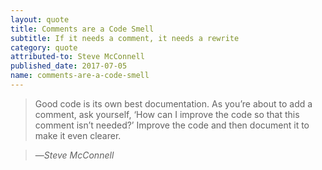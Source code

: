 ```yaml
---
layout: quote
title: Comments are a Code Smell
subtitle: If it needs a comment, it needs a rewrite
category: quote
attributed-to: Steve McConnell
published_date: 2017-07-05
name: comments-are-a-code-smell
---
```

> Good code is its own best documentation. As you’re about to add a comment, ask
> yourself, ‘How can I improve the code so that this comment isn’t needed?’
> Improve the code and then document it to make it even clearer.

>
> &mdash;<cite>Steve McConnell</cite>

